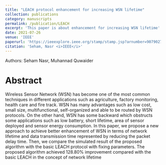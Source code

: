 ```yaml
---
title: "LEACH protocol enhancement for increasing WSN lifetime"
collection: publications
category: manuscripts
permalink: /publication/LEACH
excerpt: 'This paper is about enhancement for increasing WSN lifetime'
date: 2021-07-26
venue: 'IEEE'
paperurl: 'https://ieeexplore.ieee.org/stamp/stamp.jsp?arnumber=9079027'
citation: 'Seham, Nasr <i>IEEE</i>'
---
```

Authors: Seham Nasr, Muhannad Quwaider

# Abstract
Wireless Sensor Network (WSN) has become one of
the most common techniques in different applications such as
agriculture, factory monitoring, health care and fire track. WSN
has many advantages such as low cost, small size,
multifunctional, self-organized and able to be routed by WSN
protocols. On the other hand, WSN has some backward which
obstructs some applications such as low battery, short lifetime,
area of sensor deployed and sensor energy consumption. In this
paper, we propose a new approach to achieve better
enhancement of WSN in terms of network lifetime and data
transmission time represented by reducing the packet delay time.
Then, we compare the simulated result of the proposed algorithm
with the basic LEACH protocol with fixing parameters. The
proposed algorithm achieved 128.80% improvement compared
with the basic LEACH in the concept of network lifetime